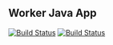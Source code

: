 ## Worker Java App

[![Build Status](http://5558-175-184-111-194.ngrok.io/buildStatus/icon?job=instavote%2Fworker-build)](http://5558-175-184-111-194.ngrok.io/job/instavote/job/worker-build/)
[![Build Status](http://5558-175-184-111-194.ngrok.io/buildStatus/icon?job=instavote%2Fworker-test&subject=UnitTest)](http://5558-175-184-111-194.ngrok.io/job/instavote/job/worker-test/)
